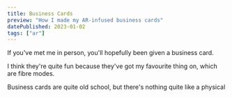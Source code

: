 ```yaml
---
title: Business Cards
preview: "How I made my AR-infused business cards"
datePublished: 2023-01-02
tags: ["ar"]
---
```


If you've met me in person, you'll hopefully been given a business card.

I think they're quite fun because they've got my favourite thing on, which are fibre modes.

Business cards are quite old school, but there's nothing quite like a physical
